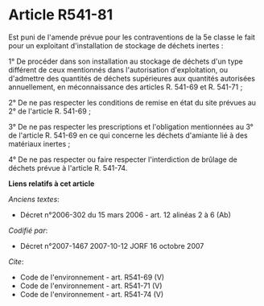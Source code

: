 # Article R541-81

Est puni de l'amende prévue pour les contraventions de la 5e classe le fait pour un exploitant d'installation de stockage de
déchets inertes : 

1° De procéder dans son installation au stockage de déchets d'un type différent de ceux mentionnés dans l'autorisation
d'exploitation, ou d'admettre des quantités de déchets supérieures aux quantités autorisées annuellement, en méconnaissance
des articles R. 541-69 et R. 541-71 ; 

2° De ne pas respecter les conditions de remise en état du site prévues au 2° de l'article R. 541-69 ; 

3° De ne pas respecter les prescriptions et l'obligation mentionnées au 3° de l'article R. 541-69 en ce qui concerne les
déchets d'amiante lié à des matériaux inertes ; 

4° De ne pas respecter ou faire respecter l'interdiction de brûlage de déchets prévue à l'article R. 541-74.

**Liens relatifs à cet article**

_Anciens textes_:

  - Décret n°2006-302 du 15 mars 2006 - art. 12 alinéas 2 à 6 (Ab)

_Codifié par_:

  - Décret n°2007-1467 2007-10-12 JORF 16 octobre 2007

_Cite_:

  - Code de l'environnement - art. R541-69 (V)
  - Code de l'environnement - art. R541-71 (V)
  - Code de l'environnement - art. R541-74 (V)
